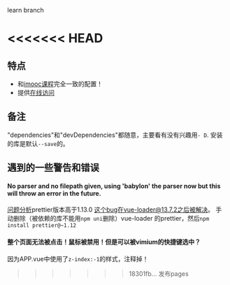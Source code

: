 learn branch

<<<<<<< HEAD
=======
## 特点
+ 和[imooc课程](https://www.imooc.com/learn/935)完全一致的配置！
+ 提供[在线访问](https://benleie.github.io/pages/Todos/vue2Webpack3/)


## 备注
"dependencies"和"devDependencies"都随意，主要看有没有兴趣用`- D`. 安装的库是默认`--save`的。



## 遇到的一些警告和错误
#### No parser and no filepath given, using 'babylon' the parser now but this will throw an error in the future.

[问题分析](https://github.com/PanJiaChen/vue-element-admin/issues/722)prettier版本高于1.13.0  这个bug在vue-loader@13.7.2之后被解决。
手动删除（被依赖的库不能用`npm uni`删除）vue-loader 的prettier，然后`npm install prettier@~1.12`

#### 整个页面无法被点击！鼠标被禁用！但是可以被vimium的快捷键选中？

因为APP.vue中使用了`z-index:-1`的样式，注释掉！
>>>>>>> 18301fb... 发布pages
